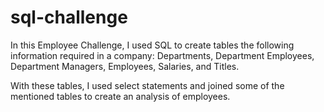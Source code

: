 # sql-challenge

In this Employee Challenge, I used SQL to create tables the following information required in a company: Departments, Department Employees, Department Managers, Employees, Salaries, and Titles.

With these tables, I used select statements and joined some of the mentioned tables to create an analysis of employees.
